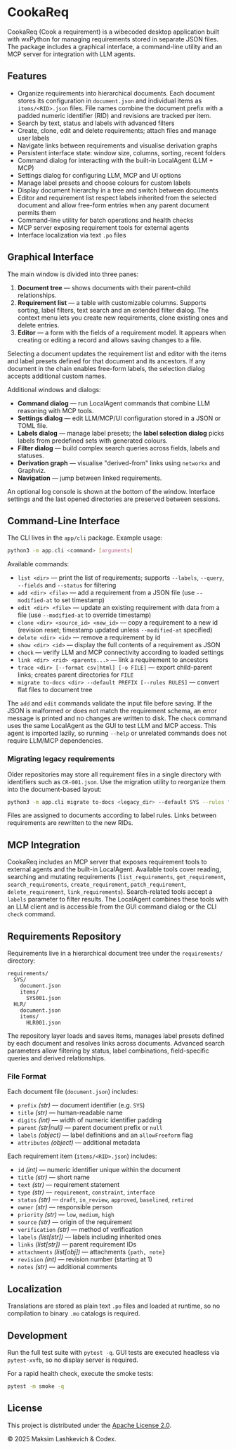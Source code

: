 # CookaReq

CookaReq (Cook a requirement) is a wibecoded desktop application built with wxPython for managing requirements stored in separate JSON files. The package includes a graphical interface, a command-line utility and an MCP server for integration with LLM agents.

## Features

- Organize requirements into hierarchical documents. Each document stores
  its configuration in `document.json` and individual items as
  `items/<RID>.json` files. File names combine the document prefix with a
  padded numeric identifier (RID) and revisions are tracked per item.
- Search by text, status and labels with advanced filters
- Create, clone, edit and delete requirements; attach files and manage user labels
- Navigate links between requirements and visualise derivation graphs
- Persistent interface state: window size, columns, sorting, recent folders
- Command dialog for interacting with the built-in LocalAgent (LLM + MCP)
- Settings dialog for configuring LLM, MCP and UI options
- Manage label presets and choose colours for custom labels
- Display document hierarchy in a tree and switch between documents
 - Editor and requirement list respect labels inherited from the selected document and
   allow free-form entries when any parent document permits them
- Command-line utility for batch operations and health checks
- MCP server exposing requirement tools for external agents
- Interface localization via text `.po` files

## Graphical Interface

The main window is divided into three panes:

1. **Document tree** — shows documents with their parent–child relationships.
2. **Requirement list** — a table with customizable columns. Supports sorting, label filters, text search and an extended filter dialog. The context menu lets you create new requirements, clone existing ones and delete entries.
3. **Editor** — a form with the fields of a requirement model. It appears when creating or editing a record and allows saving changes to a file.

Selecting a document updates the requirement list and editor with the items and label presets defined for that document and its ancestors. If any document in the chain enables free-form labels, the selection dialog accepts additional custom names.

Additional windows and dialogs:

- **Command dialog** — run LocalAgent commands that combine LLM reasoning with MCP tools.
- **Settings dialog** — edit LLM/MCP/UI configuration stored in a JSON or TOML file.
- **Labels dialog** — manage label presets; the **label selection dialog** picks labels from predefined sets with generated colours.
- **Filter dialog** — build complex search queries across fields, labels and statuses.
- **Derivation graph** — visualise "derived-from" links using `networkx` and Graphviz.
- **Navigation** — jump between linked requirements.

An optional log console is shown at the bottom of the window. Interface settings and the last opened directories are preserved between sessions.

## Command-Line Interface

The CLI lives in the `app/cli` package. Example usage:

```bash
python3 -m app.cli <command> [arguments]
```

Available commands:

- `list <dir>` — print the list of requirements; supports `--labels`, `--query`, `--fields` and `--status` for filtering
- `add <dir> <file>` — add a requirement from a JSON file (use `--modified-at` to set timestamp)
- `edit <dir> <file>` — update an existing requirement with data from a file (use `--modified-at` to override timestamp)
- `clone <dir> <source_id> <new_id>` — copy a requirement to a new id (revision reset; timestamp updated unless `--modified-at` specified)
- `delete <dir> <id>` — remove a requirement by id
- `show <dir> <id>` — display the full contents of a requirement as JSON
- `check` — verify LLM and MCP connectivity according to loaded settings
- `link <dir> <rid> <parents...>` — link a requirement to ancestors
- `trace <dir> [--format csv|html] [-o FILE]` — export child-parent links; creates parent directories for `FILE`
- `migrate to-docs <dir> --default PREFIX [--rules RULES]` — convert flat files to document tree

The `add` and `edit` commands validate the input file before saving. If the JSON is malformed or does not match the requirement schema, an error message is printed and no changes are written to disk. The `check` command uses the same LocalAgent as the GUI to test LLM and MCP access. This agent is imported lazily, so running `--help` or unrelated commands does not require LLM/MCP dependencies.

### Migrating legacy requirements

Older repositories may store all requirement files in a single directory with
identifiers such as `CR-001.json`. Use the migration utility to reorganize them
into the document-based layout:

```bash
python3 -m app.cli migrate to-docs <legacy_dir> --default SYS --rules "label:doc=HLR->HLR"
```

Files are assigned to documents according to label rules. Links between
requirements are rewritten to the new RIDs.

## MCP Integration

CookaReq includes an MCP server that exposes requirement tools to external agents and the built-in LocalAgent. Available tools cover reading, searching and mutating requirements (`list_requirements`, `get_requirement`, `search_requirements`, `create_requirement`, `patch_requirement`, `delete_requirement`, `link_requirements`). Search-related tools accept a `labels` parameter to filter results. The LocalAgent combines these tools with an LLM client and is accessible from the GUI command dialog or the CLI `check` command.

## Requirements Repository

Requirements live in a hierarchical document tree under the `requirements/` directory:

```
requirements/
  SYS/
    document.json
    items/
      SYS001.json
  HLR/
    document.json
    items/
      HLR001.json
```

The repository layer loads and saves items, manages label presets defined by each document and resolves links across documents. Advanced search parameters allow filtering by status, label combinations, field-specific queries and derived relationships.

### File Format

Each document file (`document.json`) includes:

- `prefix` *(str)* — document identifier (e.g. `SYS`)
- `title` *(str)* — human-readable name
- `digits` *(int)* — width of numeric identifier padding
- `parent` *(str|null)* — parent document prefix or `null`
- `labels` *(object)* — label definitions and an `allowFreeform` flag
- `attributes` *(object)* — additional metadata

Each requirement item (`items/<RID>.json`) includes:

- `id` *(int)* — numeric identifier unique within the document
- `title` *(str)* — short name
- `text` *(str)* — requirement statement
- `type` *(str)* — `requirement`, `constraint`, `interface`
- `status` *(str)* — `draft`, `in_review`, `approved`, `baselined`, `retired`
- `owner` *(str)* — responsible person
- `priority` *(str)* — `low`, `medium`, `high`
- `source` *(str)* — origin of the requirement
- `verification` *(str)* — method of verification
- `labels` *(list[str])* — labels including inherited ones
- `links` *(list[str])* — parent requirement IDs
- `attachments` *(list[obj])* — attachments `{path, note}`
- `revision` *(int)* — revision number (starting at 1)
- `notes` *(str)* — additional comments

## Localization

Translations are stored as plain text `.po` files and loaded at runtime, so no
compilation to binary `.mo` catalogs is required.

## Development

Run the full test suite with `pytest -q`. GUI tests are executed headless via
`pytest-xvfb`, so no display server is required.

For a rapid health check, execute the smoke tests:

```bash
pytest -m smoke -q
```

## License

This project is distributed under the [Apache License 2.0](LICENSE).

© 2025 Maksim Lashkevich & Codex.
